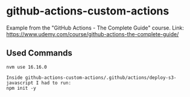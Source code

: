 # github-actions-custom-actions
Example from the "GitHub Actions - The Complete Guide" course. Link: https://www.udemy.com/course/github-actions-the-complete-guide/  

## Used Commands
```
nvm use 16.16.0

Inside github-actions-custom-actions/.github/actions/deploy-s3-javascript I had to run:
npm init -y
```
